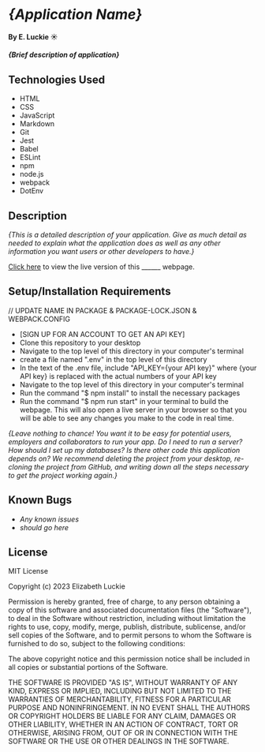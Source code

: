 # _{Application Name}_

#### By E. Luckie ☀️

#### _{Brief description of application}_

## Technologies Used

* HTML
* CSS
* JavaScript
* Markdown
* Git
* Jest
* Babel
* ESLint
* npm
* node.js
* webpack
* DotEnv

## Description

_{This is a detailed description of your application. Give as much detail as needed to explain what the application does as well as any other information you want users or other developers to have.}_

[Click here](https://eluckie.github.io/_______/) to view the live version of this ______ webpage.

## Setup/Installation Requirements

// UPDATE NAME IN PACKAGE & PACKAGE-LOCK.JSON & WEBPACK.CONFIG
* [SIGN UP FOR AN ACCOUNT TO GET AN API KEY]
* Clone this repository to your desktop
* Navigate to the top level of this directory in your computer's terminal
* create a file named ".env" in the top level of this directory
* In the text of the .env file, include "API_KEY={your API key}" where {your API key} is replaced with the actual numbers of your API key
* Navigate to the top level of this directory in your computer's terminal
* Run the command "$ npm install" to install the necessary packages
* Run the command "$ npm run start" in your terminal to build the webpage. This will also open a live server in your browser so that you will be able to see any changes you make to the code in real time.

_{Leave nothing to chance! You want it to be easy for potential users, employers and collaborators to run your app. Do I need to run a server? How should I set up my databases? Is there other code this application depends on? We recommend deleting the project from your desktop, re-cloning the project from GitHub, and writing down all the steps necessary to get the project working again.}_

## Known Bugs

* _Any known issues_
* _should go here_

## License

MIT License

Copyright (c) 2023 Elizabeth Luckie

Permission is hereby granted, free of charge, to any person obtaining a copy of this software and associated documentation files (the "Software"), to deal in the Software without restriction, including without limitation the rights to use, copy, modify, merge, publish, distribute, sublicense, and/or sell copies of the Software, and to permit persons to whom the Software is furnished to do so, subject to the following conditions:

The above copyright notice and this permission notice shall be included in all copies or substantial portions of the Software.

THE SOFTWARE IS PROVIDED "AS IS", WITHOUT WARRANTY OF ANY KIND, EXPRESS OR IMPLIED, INCLUDING BUT NOT LIMITED TO THE WARRANTIES OF MERCHANTABILITY, FITNESS FOR A PARTICULAR PURPOSE AND NONINFRINGEMENT. IN NO EVENT SHALL THE AUTHORS OR COPYRIGHT HOLDERS BE LIABLE FOR ANY CLAIM, DAMAGES OR OTHER LIABILITY, WHETHER IN AN ACTION OF CONTRACT, TORT OR OTHERWISE, ARISING FROM, OUT OF OR IN CONNECTION WITH THE SOFTWARE OR THE USE OR OTHER DEALINGS IN THE SOFTWARE.
